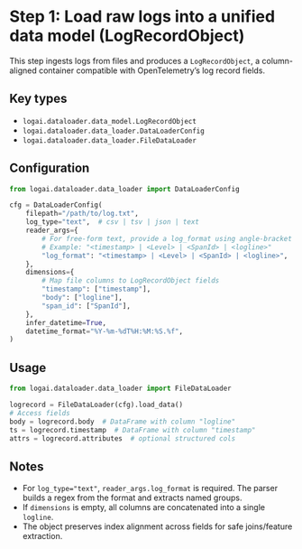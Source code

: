 # Step 1: Load raw logs into a unified data model (LogRecordObject)

This step ingests logs from files and produces a `LogRecordObject`, a column-aligned container compatible with OpenTelemetry’s log record fields.

## Key types
- `logai.dataloader.data_model.LogRecordObject`
- `logai.dataloader.data_loader.DataLoaderConfig`
- `logai.dataloader.data_loader.FileDataLoader`

## Configuration
```python
from logai.dataloader.data_loader import DataLoaderConfig

cfg = DataLoaderConfig(
    filepath="/path/to/log.txt",
    log_type="text",  # csv | tsv | json | text
    reader_args={
        # For free-form text, provide a log_format using angle-bracket fields
        # Example: "<timestamp> | <Level> | <SpanId> | <logline>"
        "log_format": "<timestamp> | <Level> | <SpanId> | <logline>",
    },
    dimensions={
        # Map file columns to LogRecordObject fields
        "timestamp": ["timestamp"],
        "body": ["logline"],
        "span_id": ["SpanId"],
    },
    infer_datetime=True,
    datetime_format="%Y-%m-%dT%H:%M:%S.%f",
)
```

## Usage
```python
from logai.dataloader.data_loader import FileDataLoader

logrecord = FileDataLoader(cfg).load_data()
# Access fields
body = logrecord.body  # DataFrame with column "logline"
ts = logrecord.timestamp  # DataFrame with column "timestamp"
attrs = logrecord.attributes  # optional structured cols
```

## Notes
- For `log_type="text"`, `reader_args.log_format` is required. The parser builds a regex from the format and extracts named groups.
- If `dimensions` is empty, all columns are concatenated into a single `logline`.
- The object preserves index alignment across fields for safe joins/feature extraction.
